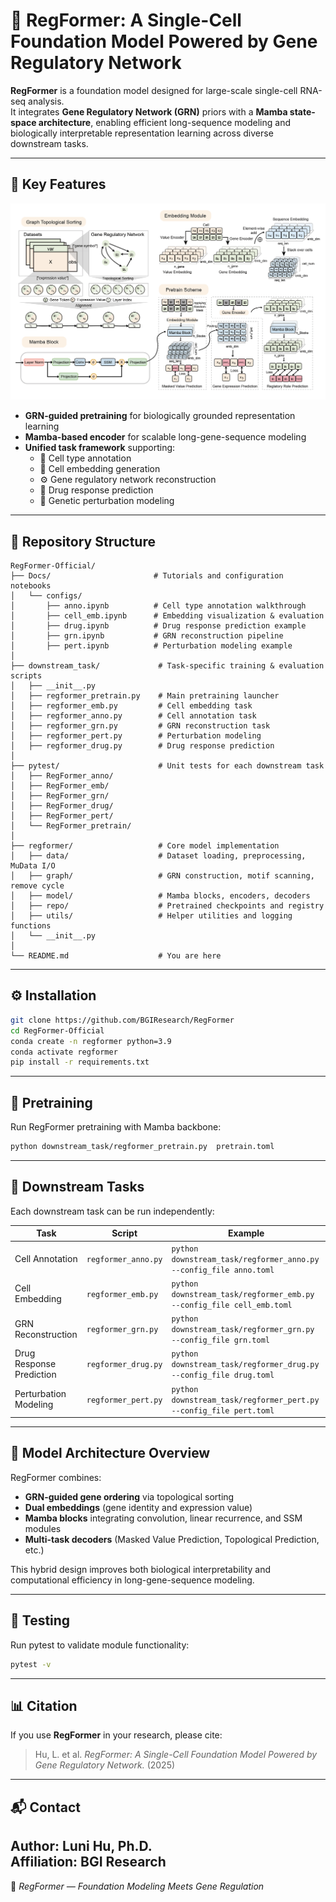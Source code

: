 # 🧬 RegFormer: A Single-Cell Foundation Model Powered by Gene Regulatory Network

**RegFormer** is a foundation model designed for large-scale single-cell RNA-seq analysis.  
It integrates **Gene Regulatory Network (GRN)** priors with a **Mamba state-space architecture**, enabling efficient long-sequence modeling and biologically interpretable representation learning across diverse downstream tasks.

---

## 🚀 Key Features
![img.png](img.png)
- **GRN-guided pretraining** for biologically grounded representation learning  
- **Mamba-based encoder** for scalable long-gene-sequence modeling  
- **Unified task framework** supporting:
  - 🧫 Cell type annotation  
  - 🧩 Cell embedding generation  
  - ⚙️ Gene regulatory network reconstruction  
  - 💊 Drug response prediction  
  - 🧬 Genetic perturbation modeling  

---

## 📂 Repository Structure

```
RegFormer-Official/
├── Docs/                       # Tutorials and configuration notebooks
│   └── configs/
│       ├── anno.ipynb          # Cell type annotation walkthrough
│       ├── cell_emb.ipynb      # Embedding visualization & evaluation
│       ├── drug.ipynb          # Drug response prediction example
│       ├── grn.ipynb           # GRN reconstruction pipeline
│       ├── pert.ipynb          # Perturbation modeling example
│
├── downstream_task/             # Task-specific training & evaluation scripts
│   ├── __init__.py
│   ├── regformer_pretrain.py    # Main pretraining launcher
│   ├── regformer_emb.py         # Cell embedding task
│   ├── regformer_anno.py        # Cell annotation task
│   ├── regformer_grn.py         # GRN reconstruction task
│   ├── regformer_pert.py        # Perturbation modeling
│   ├── regformer_drug.py        # Drug response prediction
│
├── pytest/                      # Unit tests for each downstream task
│   ├── RegFormer_anno/
│   ├── RegFormer_emb/
│   ├── RegFormer_grn/
│   ├── RegFormer_drug/
│   ├── RegFormer_pert/
│   └── RegFormer_pretrain/
│
├── regformer/                   # Core model implementation
│   ├── data/                    # Dataset loading, preprocessing, MuData I/O
│   ├── graph/                   # GRN construction, motif scanning, remove cycle
│   ├── model/                   # Mamba blocks, encoders, decoders
│   ├── repo/                    # Pretrained checkpoints and registry
│   ├── utils/                   # Helper utilities and logging functions
│   └── __init__.py
│
└── README.md                    # You are here
```

---

## ⚙️ Installation

```bash
git clone https://github.com/BGIResearch/RegFormer
cd RegFormer-Official
conda create -n regformer python=3.9
conda activate regformer
pip install -r requirements.txt
```

---

## 🧠 Pretraining

Run RegFormer pretraining with Mamba backbone:

```bash
python downstream_task/regformer_pretrain.py  pretrain.toml
```

---

## 🔬 Downstream Tasks

Each downstream task can be run independently:

| Task | Script | Example                                                                      |
|------|---------|------------------------------------------------------------------------------|
| Cell Annotation | `regformer_anno.py` | `python downstream_task/regformer_anno.py --config_file anno.toml`           |
| Cell Embedding | `regformer_emb.py` | `python downstream_task/regformer_emb.py --config_file cell_emb.toml` |
| GRN Reconstruction | `regformer_grn.py` | `python downstream_task/regformer_grn.py --config_file grn.toml`     |
| Drug Response Prediction | `regformer_drug.py` | `python downstream_task/regformer_drug.py --config_file drug.toml`   |
| Perturbation Modeling | `regformer_pert.py` | `python downstream_task/regformer_pert.py --config_file pert.toml`       |

---

## 🧩 Model Architecture Overview

RegFormer combines:
- **GRN-guided gene ordering** via topological sorting  
- **Dual embeddings** (gene identity and expression value)  
- **Mamba blocks** integrating convolution, linear recurrence, and SSM modules  
- **Multi-task decoders** (Masked Value Prediction, Topological Prediction, etc.)

This hybrid design improves both biological interpretability and computational efficiency in long-gene-sequence modeling.

---

## 🧪 Testing

Run pytest to validate module functionality:
```bash
pytest -v
```

---

## 📊 Citation

If you use **RegFormer** in your research, please cite:

> Hu, L. et al. *RegFormer: A Single-Cell Foundation Model Powered by Gene Regulatory Network.* (2025)

---

## 📬 Contact

**Author:** Luni Hu, Ph.D.  
**Affiliation:** BGI Research
---

🧠 *RegFormer — Foundation Modeling Meets Gene Regulation*
